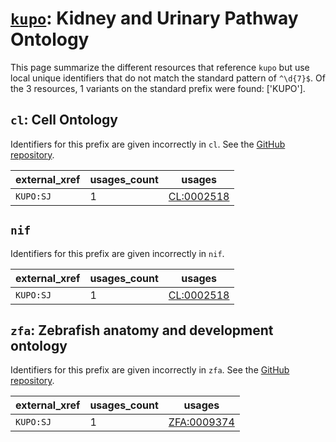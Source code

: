 # [`kupo`](https://bioregistry.io/kupo): Kidney and Urinary Pathway Ontology

This page summarize the different resources that reference `kupo`
but use local unique identifiers that do not match the standard pattern of
`^\d{7}$`. Of the 3 resources,
1 variants on the standard prefix were found: ['KUPO'].

## `cl`: Cell Ontology

Identifiers for this prefix are given incorrectly in `cl`. See the [GitHub repository](https://github.com/obophenotype/cell-ontology).

| external_xref   |   usages_count | usages                                                  |
|-----------------|----------------|---------------------------------------------------------|
| `KUPO:SJ`       |              1 | [CL:0002518](http://purl.obolibrary.org/obo/CL_0002518) |

## `nif`

Identifiers for this prefix are given incorrectly in `nif`.

| external_xref   |   usages_count | usages                                                  |
|-----------------|----------------|---------------------------------------------------------|
| `KUPO:SJ`       |              1 | [CL:0002518](http://purl.obolibrary.org/obo/CL_0002518) |

## `zfa`: Zebrafish anatomy and development ontology

Identifiers for this prefix are given incorrectly in `zfa`. See the [GitHub repository](https://github.com/cerivs/zebrafish-anatomical-ontology).

| external_xref   |   usages_count | usages                                                    |
|-----------------|----------------|-----------------------------------------------------------|
| `KUPO:SJ`       |              1 | [ZFA:0009374](http://purl.obolibrary.org/obo/ZFA_0009374) |

